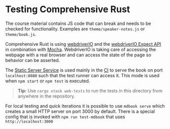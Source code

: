 # Testing Comprehensive Rust

The course material contains JS code that can break and needs to be checked for
functionality. Examples are `theme/speaker-notes.js` or `theme/book.js`.

Comprehensive Rust is using [webdriverIO](https://webdriver.io/) and the
[webdriverIO Expect API](https://webdriver.io/docs/api/expect-webdriverio/) in
combination with [Mocha](https://mochajs.org/). WebdriverIO is taking care of
accessing the webpage with a real browser and can access the state of the page
so behavior can be asserted.

The [Static Server Service](https://webdriver.io/docs/static-server-service/) is
used mainly in the [CI](../.github/workflows/build.yml) to serve the book on
port `localhost:8080` such that the test runner can access it. This mode is used
when `npm start` or `npm test` is executed.

> **Tip:** Use `cargo xtask web-tests` to run the tests in this directory from
> anywhere in the repository.

For local testing and quick iterations it is possible to use `mdbook serve`
which creates a small HTTP server on port 3000 by default. There is a special
config that is invoked with `npm run test-mdbook` that uses
`http://localhost:3000`
